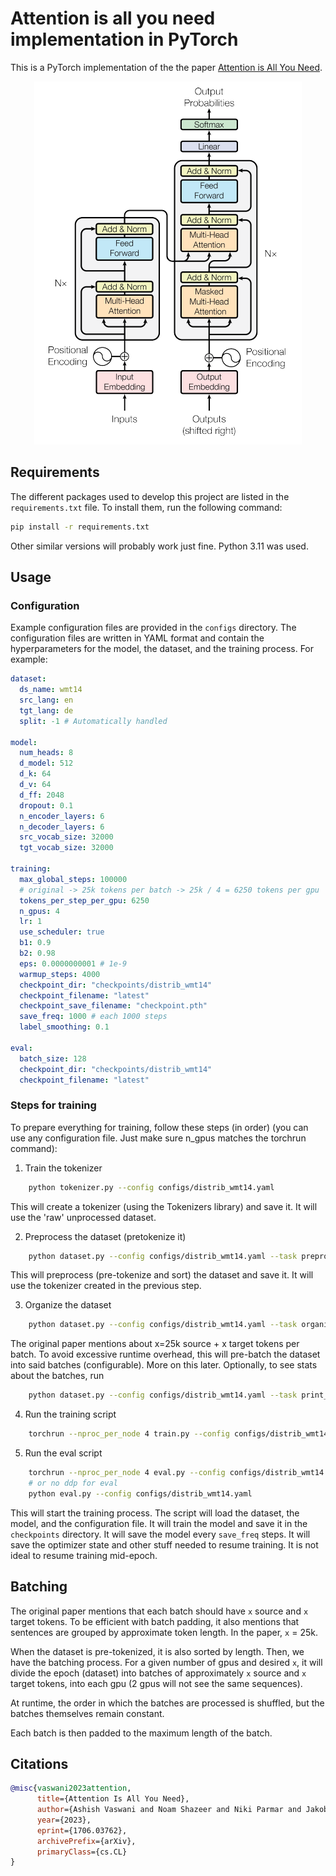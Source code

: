 # Attention is all you need implementation in PyTorch

This is a PyTorch implementation of the the paper [Attention is All You Need](https://arxiv.org/abs/1706.03762).

<p align="center"><img src="assets/diagram.png" alt="Diagram"></p>

## Requirements

The different packages used to develop this project are listed in the `requirements.txt` file. To install them, run the following command:

```bash
pip install -r requirements.txt
```

Other similar versions will probably work just fine.
Python 3.11 was used.

## Usage

### Configuration

Example configuration files are provided in the `configs` directory. The configuration files are written in YAML format and contain the hyperparameters for the model, the dataset, and the training process.
For example:

```yaml
dataset:
  ds_name: wmt14
  src_lang: en
  tgt_lang: de
  split: -1 # Automatically handled

model:
  num_heads: 8
  d_model: 512
  d_k: 64
  d_v: 64
  d_ff: 2048
  dropout: 0.1
  n_encoder_layers: 6
  n_decoder_layers: 6
  src_vocab_size: 32000
  tgt_vocab_size: 32000

training:
  max_global_steps: 100000
  # original -> 25k tokens per batch -> 25k / 4 = 6250 tokens per gpu
  tokens_per_step_per_gpu: 6250
  n_gpus: 4
  lr: 1
  use_scheduler: true
  b1: 0.9
  b2: 0.98
  eps: 0.0000000001 # 1e-9
  warmup_steps: 4000
  checkpoint_dir: "checkpoints/distrib_wmt14"
  checkpoint_filename: "latest"
  checkpoint_save_filename: "checkpoint.pth"
  save_freq: 1000 # each 1000 steps
  label_smoothing: 0.1

eval:
  batch_size: 128
  checkpoint_dir: "checkpoints/distrib_wmt14"
  checkpoint_filename: "latest"
```

### Steps for training

To prepare everything for training, follow these steps (in order) (you can use any configuration file. Just make sure n_gpus matches the torchrun command):

1. Train the tokenizer

```bash
    python tokenizer.py --config configs/distrib_wmt14.yaml
```

This will create a tokenizer (using the Tokenizers library) and save it. It will use the 'raw' unprocessed dataset.

2. Preprocess the dataset (pretokenize it)

```bash
    python dataset.py --config configs/distrib_wmt14.yaml --task preprocess
```

This will preprocess (pre-tokenize and sort) the dataset and save it. It will use the tokenizer created in the previous step.

3. Organize the dataset

```bash
    python dataset.py --config configs/distrib_wmt14.yaml --task organize_batches
```

The original paper mentions about x=25k source + x target tokens per batch. To avoid excessive runtime overhead, this will pre-batch the dataset into said batches (configurable).
More on this later.
Optionally, to see stats about the batches, run

```bash
    python dataset.py --config configs/distrib_wmt14.yaml --task print_batch_stats
```

4. Run the training script

```bash
    torchrun --nproc_per_node 4 train.py --config configs/distrib_wmt14.yaml
```

5. Run the eval script
```bash
    torchrun --nproc_per_node 4 eval.py --config configs/distrib_wmt14.yaml --ddp
    # or no ddp for eval
    python eval.py --config configs/distrib_wmt14.yaml
```

This will start the training process. The script will load the dataset, the model, and the configuration file. It will train the model and save it in the `checkpoints` directory.
It will save the model every `save_freq` steps. It will save the optimizer state and other stuff needed to resume training. It is not ideal to resume training mid-epoch.

## Batching

The original paper mentions that each batch should have `x` source and `x` target tokens. To be efficient with batch padding, it also mentions that sentences are grouped by approximate token length. In the paper, `x` = 25k.

When the dataset is pre-tokenized, it is also sorted by length.
Then, we have the batching process. For a given number of gpus and desired `x`, it will divide the epoch (dataset) into batches of approximately `x` source and `x` target tokens, into each gpu (2 gpus will not see the same sequences).

At runtime, the order in which the batches are processed is shuffled, but the batches themselves remain constant.

Each batch is then padded to the maximum length of the batch.

## Citations

```bibtex
@misc{vaswani2023attention,
      title={Attention Is All You Need},
      author={Ashish Vaswani and Noam Shazeer and Niki Parmar and Jakob Uszkoreit and Llion Jones and Aidan N. Gomez and Lukasz Kaiser and Illia Polosukhin},
      year={2023},
      eprint={1706.03762},
      archivePrefix={arXiv},
      primaryClass={cs.CL}
}
```
